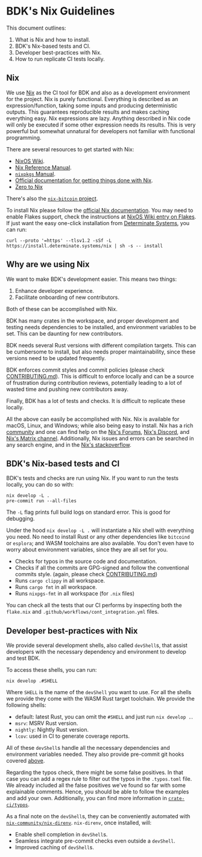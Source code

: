 # BDK's Nix Guidelines

This document outlines:

1. What is Nix and how to install.
1. BDK's Nix-based tests and CI.
1. Developer best-practices with Nix.
1. How to run replicate CI tests locally.

## Nix

We use [Nix](https://nixos.org/) as the CI tool for BDK and also as a
development environment for the project.
Nix is purely functional.
Everything is described as an expression/function,
taking some inputs and producing deterministic outputs.
This guarantees reproducible results and makes caching everything easy.
Nix expressions are lazy. Anything described in Nix code will only be executed
if some other expression needs its results.
This is very powerful but somewhat unnatural for developers not familiar
with functional programming.

There are several resources to get started with Nix:

- [NixOS Wiki](https://nixos.wiki/).
- [Nix Reference Manual](https://nixos.org/manual/nix/stable/).
- [`nixpkgs` Manual](https://nixos.org/manual/nixpkgs/stable/).
- [Official documentation for getting things done with Nix](https://nix.dev/).
- [Zero to Nix](https://zero-to-nix.com/)

There's also the [`nix-bitcoin` project](https://nixbitcoin.org/).

To install Nix please follow the [official Nix documentation](https://nixos.org/manual/nix/stable/installation/installation.html).
You may need to enable Flakes support, check the instructions at [NixOS Wiki entry on Flakes](https://nixos.wiki/wiki/Flakes).
If just want the easy one-click installation from [Determinate Systems](https://github.com/DeterminateSystems/nix-installer),
you can run:

```shell
curl --proto '=https' --tlsv1.2 -sSf -L https://install.determinate.systems/nix | sh -s -- install
```

## Why are we using Nix

We want to make BDK's development easier.
This means two things:

1. Enhance developer experience.
1. Facilitate onboarding of new contributors.

Both of these can be accomplished with Nix.

BDK has many crates in the workspace,
and proper development and testing needs dependencies to be installed,
and environment variables to be set.
This can be daunting for new contributors.

BDK needs several Rust versions with different compilation targets.
This can be cumbersome to install, but also needs proper maintainability,
since these versions need to be updated frequently.

BDK enforces commit styles and commit policies (please check [CONTRIBUTING.md](CONTRIBUTING.md)).
This is difficult to enforce locally
and can be a source of frustration during contribution reviews,
potentially leading to a lot of wasted time and pushing new contributors away.

Finally, BDK has a lot of tests and checks.
It is difficult to replicate these locally.

All the above can easily be accomplished with Nix.
Nix is available for macOS, Linux, and Windows;
while also being easy to install.
Nix has a rich [community](https://nixos.org/community/) and one can find help
on the [Nix's Forums](https://discourse.nixos.org/),
[Nix's Discord](https://discord.gg/RbvHtGa),
and [Nix's Matrix channel](https://matrix.to/#/#community:nixos.org).
Additionally, Nix issues and errors can be searched in any search engine,
and in the [Nix's stackoverflow](https://stackoverflow.com/questions/tagged/nix+or+nixpkgs+or+nixos+or+nixops).

## BDK's Nix-based tests and CI

BDK's tests and checks are run using Nix.
If you want to run the tests locally, you can do so with:

```shell
nix develop -L .
pre-commit run --all-files
```

The `-L` flag prints full build logs on standard error.
This is good for debugging.

Under the hood `nix develop -L .` will instantiate a Nix shell with everything you need.
No need to install Rust or any other dependencies like `bitcoind` or `esplora`;
and WASM toolchains are also available.
You don't even have to worry about environment variables,
since they are all set for you.

- Checks for typos in the source code and documentation.
- Checks if all the commits are GPG-signed and follow the conventional commits style.
  (again, please check [CONTRIBUTING.md](CONTRIBUTING.md))
- Runs `cargo clippy` in all workspace.
- Runs `cargo fmt` in all workspace.
- Runs `nixpgs-fmt` in all workspace (for `.nix` files)

You can check all the tests that our CI performs by inspecting both
the `flake.nix` and `.github/workflows/cont_integration.yml` files.

## Developer best-practices with Nix

We provide several development shells,
also called `devShell`s,
that assist developers with the necessary dependency and environment
to develop and test BDK.

To access these shells, you can run:

```shell
nix develop .#SHELL
```

Where `SHELL` is the name of the `devShell` you want to use.
For all the shells we provide they come with the WASM Rust target toolchain.
We provide the following shells:

- default: latest Rust, you can omit the `#SHELL` and just run `nix develop .`.
- `msrv`: MSRV Rust version.
- `nightly`: Nightly Rust version.
- `lcov`: used in CI to generate coverage reports.

All of these `devShell`s handle all the necessary dependencies and environment variables needed.
They also provide pre-commit git hooks covered [above](#bdks-nix-based-tests-and-ci).

Regarding the typos check, there might be some false positives.
In that case you can add a regex rule to filter out the typos in the `.typos.toml` file.
We already included all the false positives we've found so far with some explainable comments.
Hence, you should be able to follow the examples and add your own.
Additionally, you can find more information in [`crate-ci/typos`](https://github.com/crate-ci/typos).

As a final note on the `devShell`s, they can be conveniently automated with
[`nix-community/nix-direnv`](https://github/nix-community/nix-direnv).
`nix-direnv`, once installed, will:

- Enable shell completion in `devShell`s.
- Seamless integrate pre-commit checks even outside a `devShell`.
- Improved caching of `devShell`s.
